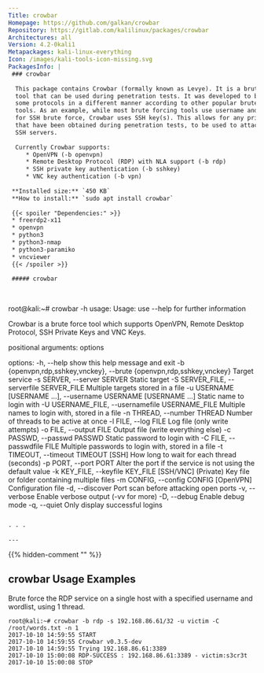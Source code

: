 ```yaml
---
Title: crowbar
Homepage: https://github.com/galkan/crowbar
Repository: https://gitlab.com/kalilinux/packages/crowbar
Architectures: all
Version: 4.2-0kali1
Metapackages: kali-linux-everything 
Icon: /images/kali-tools-icon-missing.svg
PackagesInfo: |
 ### crowbar
 
  This package contains Crowbar (formally known as Levye). It is a brute forcing
  tool that can be used during penetration tests. It was developed to brute force
  some protocols in a different manner according to other popular brute forcing
  tools. As an example, while most brute forcing tools use username and password
  for SSH brute force, Crowbar uses SSH key(s). This allows for any private keys
  that have been obtained during penetration tests, to be used to attack other
  SSH servers.
   
  Currently Crowbar supports:
     * OpenVPN (-b openvpn)
     * Remote Desktop Protocol (RDP) with NLA support (-b rdp)
     * SSH private key authentication (-b sshkey)
     * VNC key authentication (-b vpn)
 
 **Installed size:** `450 KB`  
 **How to install:** `sudo apt install crowbar`  
 
 {{< spoiler "Dependencies:" >}}
 * freerdp2-x11
 * openvpn
 * python3
 * python3-nmap
 * python3-paramiko
 * vncviewer
 {{< /spoiler >}}
 
 ##### crowbar
 
 
 ```
 root@kali:~# crowbar -h
 usage: Usage: use --help for further information
 
 Crowbar is a brute force tool which supports OpenVPN, Remote Desktop Protocol,
 SSH Private Keys and VNC Keys.
 
 positional arguments:
   options
 
 options:
   -h, --help            show this help message and exit
   -b {openvpn,rdp,sshkey,vnckey}, --brute {openvpn,rdp,sshkey,vnckey}
                         Target service
   -s SERVER, --server SERVER
                         Static target
   -S SERVER_FILE, --serverfile SERVER_FILE
                         Multiple targets stored in a file
   -u USERNAME [USERNAME ...], --username USERNAME [USERNAME ...]
                         Static name to login with
   -U USERNAME_FILE, --usernamefile USERNAME_FILE
                         Multiple names to login with, stored in a file
   -n THREAD, --number THREAD
                         Number of threads to be active at once
   -l FILE, --log FILE   Log file (only write attempts)
   -o FILE, --output FILE
                         Output file (write everything else)
   -c PASSWD, --passwd PASSWD
                         Static password to login with
   -C FILE, --passwdfile FILE
                         Multiple passwords to login with, stored in a file
   -t TIMEOUT, --timeout TIMEOUT
                         [SSH] How long to wait for each thread (seconds)
   -p PORT, --port PORT  Alter the port if the service is not using the default
                         value
   -k KEY_FILE, --keyfile KEY_FILE
                         [SSH/VNC] (Private) Key file or folder containing
                         multiple files
   -m CONFIG, --config CONFIG
                         [OpenVPN] Configuration file
   -d, --discover        Port scan before attacking open ports
   -v, --verbose         Enable verbose output (-vv for more)
   -D, --debug           Enable debug mode
   -q, --quiet           Only display successful logins
 ```
 
 - - -
 
---
```

{{% hidden-comment "<!--Do not edit anything above this line-->" %}}

## crowbar Usage Examples

Brute force the RDP service on a single host with a specified username and wordlist, using 1 thread.

```
root@kali:~# crowbar -b rdp -s 192.168.86.61/32 -u victim -C /root/words.txt -n 1
2017-10-10 14:59:55 START
2017-10-10 14:59:55 Crowbar v0.3.5-dev
2017-10-10 14:59:55 Trying 192.168.86.61:3389
2017-10-10 15:00:08 RDP-SUCCESS : 192.168.86.61:3389 - victim:s3cr3t
2017-10-10 15:00:08 STOP
```
